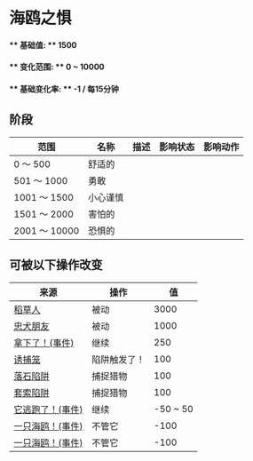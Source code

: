# 海鸥之惧  
#### ** 基础值: ** 1500   
#### ** 变化范围: ** 0 ~ 10000  
#### ** 基础变化率: ** -1 / 每15分钟  
## 阶段  
范围  |  名称  |  描述  |  影响状态  |  影响动作  
----  |  ----  |  ----  |  ----  |  ----  
0 ～ 500  |  舒适的  |    |    |    
501 ～ 1000  |  勇敢  |    |    |    
1001 ～ 1500  |  小心谨慎  |    |    |    
1501 ～ 2000  |  害怕的  |    |    |    
2001 ～ 10000  |  恐惧的  |    |    |    
## 可被以下操作改变  
来源  |  操作  |  值  
----  |  ----  |  ----  
[稻草人](Scarecrow.md)  |  被动  |  3000  
[忠犬朋友](DogFriend.md)  |  被动  |  1000  
[拿下了！(事件)](Event_SeagullFightSuccess.md)  |  继续  |  250  
[诱捕笼](CageTrapPlaced.md)  |  陷阱触发了！  |  100  
[落石陷阱](DeadfallTrap.md)  |  捕捉猎物  |  100  
[套索陷阱](SnareTrap.md)  |  捕捉猎物  |  100  
[它逃跑了！(事件)](Event_SeagullFightFailure.md)  |  继续  |  -50 ~ 50  
[一只海鸥！(事件)](Event_SeagullRaid.md)  |  不管它  |  -100  
[一只海鸥！(事件)](Event_SeagullRaidCrop.md)  |  不管它  |  -100  
